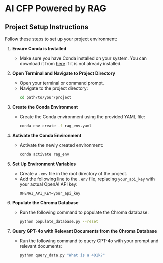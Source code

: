 # AI CFP Powered by RAG

## Project Setup Instructions

Follow these steps to set up your project environment:

1. **Ensure Conda is Installed**
   - Make sure you have Conda installed on your system. You can download it from [here](https://docs.conda.io/projects/conda/en/latest/user-guide/install/index.html) if it is not already installed.

2. **Open Terminal and Navigate to Project Directory**
   - Open your terminal or command prompt.
   - Navigate to the project directory:
     ```bash
     cd path/to/your/project
     ```

3. **Create the Conda Environment**
   - Create the Conda environment using the provided YAML file:
     ```bash
     conda env create -f rag_env.yaml
     ```

4. **Activate the Conda Environment**
   - Activate the newly created environment:
     ```bash
     conda activate rag_env
     ```

5. **Set Up Environment Variables**
   - Create a `.env` file in the root directory of the project.
   - Add the following line to the `.env` file, replacing `your_api_key` with your actual OpenAI API key:
     ```plaintext
     OPENAI_API_KEY=your_api_key
     ```

6. **Populate the Chroma Database**
   - Run the following command to populate the Chroma database:
     ```bash
     python populate_database.py --reset
     ```

7. **Query GPT-4o with Relevant Documents from the Chroma Database**
   - Run the following command to query GPT-4o with your prompt and relevant documents:
     ```bash
     python query_data.py "What is a 401k?"
     ```


